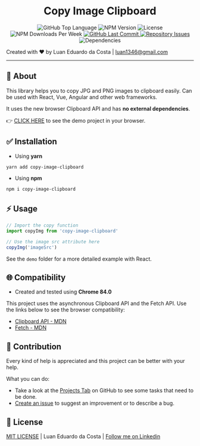 <h1 style="text-align: center">
  <span>Copy Image Clipboard</span>
</h1>

<p style="text-align: center">
  <img alt="GitHub Top Language" src="https://img.shields.io/github/languages/top/luanedcosta/copy-image-clipboard.svg">

  <img alt="NPM Version" src="https://img.shields.io/npm/v/copy-image-clipboard">

  <img alt="License" src="https://img.shields.io/github/license/luanedcosta/copy-image-clipboard.svg">

  <img alt="NPM Downloads Per Week" src="https://img.shields.io/npm/dw/copy-image-clipboard">

  <a href="https://github.com/luanedcosta/copy-image-clipboard/commits/master">
    <img alt="GitHub Last Commit" src="https://img.shields.io/github/last-commit/luanedcosta/copy-image-clipboard.svg">
  </a>

  <a href="https://github.com/luanedcosta/copy-image-clipboard/issues">
    <img alt="Repository Issues" src="https://img.shields.io/github/issues/luanedcosta/copy-image-clipboard.svg">
  </a>

  <img alt="Dependencies" src="https://img.shields.io/david/LuanEdCosta/copy-image-clipboard">
</p>

Created with :heart: by Luan Eduardo da Costa | <luan1346@gmail.com>

---

## :page_with_curl: About

This library helps you to copy JPG and PNG images to clipboard easily. Can be used with React, Vue, Angular and other web frameworks.

It uses the new browser Clipboard API and has **no external dependencies**.

:point_right: [CLICK HERE](https://luanedcosta.github.io/copy-image-clipboard/) to see the demo project in your browser.

## :white_check_mark: Installation

- Using **yarn**

```bash
yarn add copy-image-clipboard
```

- Using **npm**

```bash
npm i copy-image-clipboard
```

## :zap: Usage

```javascript
// Import the copy function
import copyImg from 'copy-image-clipboard'

// Use the image src attribute here
copyImg('imageSrc')
```

See the `demo` folder for a more detailed example with React.

## :globe_with_meridians: Compatibility

- Created and tested using **Chrome 84.0**

This project uses the asynchronous Clipboard API and the Fetch API. Use the links below to see the browser compatibility:

- [Clipboard API - MDN](https://developer.mozilla.org/en-US/docs/Web/API/Clipboard)
- [Fetch - MDN](https://developer.mozilla.org/en-US/docs/Web/API/Fetch_API)

## :handshake: Contribution

Every kind of help is appreciated and this project can be better with your help.

What you can do:

- Take a look at the [Projects Tab](https://github.com/LuanEdCosta/copy-image-clipboard/projects) on GitHub to see some tasks that need to be done.
- [Create an issue](https://github.com/LuanEdCosta/copy-image-clipboard/issues) to suggest an improvement or to describe a bug.

## :blue_book: License

[MIT LICENSE](https://github.com/LuanEdCosta/copy-image-clipboard/blob/master/LICENSE) | Luan Eduardo da Costa | [Follow me on Linkedin](https://www.linkedin.com/in/luaneducosta/)
